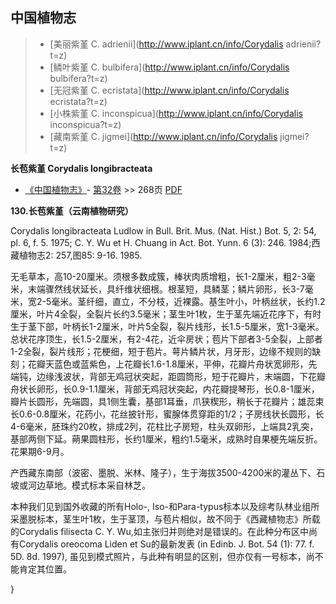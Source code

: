 

## 中国植物志

> * [美丽紫堇  C.  adrienii](http://www.iplant.cn/info/Corydalis adrienii?t=z)
> * [鳞叶紫堇  C.  bulbifera](http://www.iplant.cn/info/Corydalis bulbifera?t=z)
> * [无冠紫堇  C.  ecristata](http://www.iplant.cn/info/Corydalis ecristata?t=z)
> * [小株紫堇  C.  inconspicua](http://www.iplant.cn/info/Corydalis inconspicua?t=z)
> * [藏南紫堇  C.  jigmei](http://www.iplant.cn/info/Corydalis jigmei?t=z)


**长苞紫堇 Corydalis longibracteata**

* [《中国植物志》](http://www.iplant.cn/frps)- [第32卷](http://www.iplant.cn/frps/vol/32) >> 268页 [PDF](http://www.iplant.cn/frps/pdf/32/268.pdf)


**130.长苞紫堇（云南植物研究）**

Corydalis longibracteata Ludlow in Bull. Brit. Mus. (Nat. Hist.) Bot. 5, 2: 54, pl. 6, f. 5. 1975; C. Y. Wu et H. Chuang in Act. Bot. Yunn. 6 (3): 246. 1984;西藏植物志2: 257,图85: 9-16. 1985.

无毛草本，高10-20厘米。须根多数成簇，棒状肉质增粗，长1-2厘米，粗2-3毫米，末端骤然线状延长，具纤维状细根。根茎短，具鳞茎；鳞片卵形，长3-7毫米，宽2-5毫米。茎纤细，直立，不分枝，近裸露。基生叶小，叶柄丝状，长约1.2厘米，叶片4全裂，全裂片长约3.5毫米；茎生叶1枚，生于茎先端近花序下，有时生于茎下部，叶柄长1-2厘米，叶片5全裂，裂片线形，长1.5-5厘米，宽1-3毫米。总状花序顶生，长1.5-2厘米，有2-4花，近伞房状；苞片下部者3-5全裂，上部者1-2全裂，裂片线形；花梗细，短于苞片。萼片鳞片状，月牙形，边缘不规则的缺刻；花瓣天蓝色或蓝紫色，上花瓣长1.6-1.8厘米，平伸，花瓣片舟状宽卵形，先端钝，边缘浅波状，背部无鸡冠状突起，距圆筒形，短于花瓣片，末端圆，下花瓣舟状长卵形，长0.9-1.1厘米，背部无鸡冠状突起，内花瓣提琴形，长0.8-1厘米，瓣片长圆形，先端圆，具1侧生囊，基部1耳垂，爪狭楔形，稍长于花瓣片；雄蕊束长0.6-0.8厘米，花药小，花丝披针形，蜜腺体贯穿距的1/2；子房线状长圆形，长4-6毫米，胚珠约20枚，排成2列，花柱比子房短，柱头双卵形，上端具2乳突，基部两侧下延。蒴果圆柱形，长约1厘米，粗约1.5毫米，成熟时自果梗先端反折。花果期6-9月。

产西藏东南部（波密、墨脱、米林、隆子），生于海拔3500-4200米的灌丛下、石坡或河边草地。模式标本采自林芝。

本种我们见到国外收藏的所有Holo-, Iso-和Para-typus标本以及综考队林业组所采墨脱标本，茎生叶1枚，生于茎顶，与苞片相似，故不同于《西藏植物志》所载的Corydalis filisecta C. Y. Wu,如主张归并则绝对是错误的。在此种分布区中尚有Corydalis oreocoma Liden et Su的最新发表 (in Edinb. J. Bot. 54 (1): 77. f. 5D. 8d. 1997), 虽见到模式照片，与此种有明显的区别，但亦仅有一号标本，尚不能肯定其位置。

}